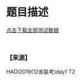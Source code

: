 # 题目描述


<p>
<a class="ke-insertfile" href="/upload/file/20190408/20190408111056_61106.zip" target="_blank">点击下载全部测试数据</a> 
</p>
<p>
<img src="/upload/image/20190408/20190408110934_34223.jpg" alt=""/> 
</p>
<p>
<img src="/upload/image/20190408/20190408110958_70036.jpg" alt=""/> 
</p>
<h3>
【来源】
</h3>
<p>
HAOI2019(12省联考)day1 T2
</p>
